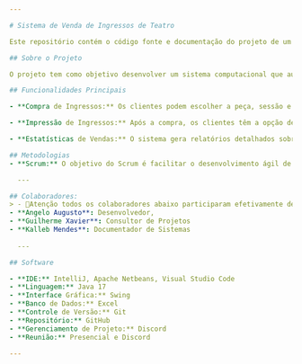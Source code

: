 ```yaml
---

# Sistema de Venda de Ingressos de Teatro

Este repositório contém o código fonte e documentação do projeto de um sistema de venda de ingressos para um sistema simulado de um teatro, desenvolvido para o Projeto Integrador do curso de Análise e Desenvolvimento de Sistemas da Faculdade SENAI FATESG.

## Sobre o Projeto

O projeto tem como objetivo desenvolver um sistema computacional que automatize e gerencie a venda de ingressos para o Teatro ABC. O sistema permite aos clientes selecionar peças teatrais, sessões (manhã, tarde, noite) e áreas de assentos (plateia A, plateia B, camarote, frisa, balcão nobre) através de uma interface intuitiva. Além disso, oferece funcionalidades para imprimir comprovantes de ingressos e gerar estatísticas detalhadas de vendas.

## Funcionalidades Principais

- **Compra de Ingressos:** Os clientes podem escolher a peça, sessão e área de assento desejadas, efetuando a compra através do sistema informando o CPF.

- **Impressão de Ingressos:** Após a compra, os clientes têm a opção de imprimir o comprovante de ingresso diretamente na plataforma.

- **Estatísticas de Vendas:** O sistema gera relatórios detalhados sobre o desempenho das vendas, incluindo análises sobre popularidade de peças, ocupação de poltronas, lucratividade por sessão e peça.

## Metodologias
- **Scrum:** O objetivo do Scrum é facilitar o desenvolvimento ágil de software através de ciclos curtos e iterativos (sprints), promovendo transparência, colaboração intensa e adaptação contínua às mudanças, para entregar valor de forma rápida e eficaz aos clientes.

  ---

## Colaboradores:
> - 🚨Atenção todos os colaboradores abaixo participaram efetivamente de todas as tarefas propostas
- **Angelo Augusto**: Desenvolvedor,
- **Guilherme Xavier**: Consultor de Projetos
- **Kalleb Mendes**: Documentador de Sistemas
  
  ---

## Software

- **IDE:** IntelliJ, Apache Netbeans, Visual Studio Code
- **Linguagem:** Java 17
- **Interface Gráfica:** Swing
- **Banco de Dados:** Excel
- **Controle de Versão:** Git
- **Repositório:** GitHub
- **Gerenciamento de Projeto:** Discord
- **Reunião:** Presencial e Discord

---
```


